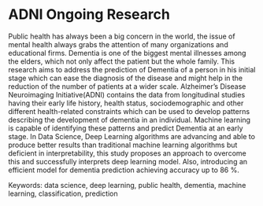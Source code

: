 # ADNI Ongoing Research


Public health has always been a big concern in the world, the issue of mental health always grabs the attention of many organizations and educational firms. Dementia is one of the biggest mental illnesses among the elders, which not only affect the patient but the whole family. This research aims to address the prediction of Dementia of a person in his initial stage which can ease the diagnosis of the disease and might help in the reduction of the number of patients at a wider scale. Alzheimer’s Disease Neuroimaging Initiative(ADNI) contains the data from longitudinal studies having their early life history, health status, sociodemographic and other different health-related constraints which can be used to develop patterns describing the development of dementia in an individual. Machine learning is capable of identifying these patterns and predict Dementia at an early stage. In Data Science, Deep Learning algorithms are advancing and able to produce better results than traditional machine learning algorithms but deficient in interpretability, this study proposes an approach to overcome this and successfully interprets deep learning model. Also, introducing an efficient model for dementia prediction achieving accuracy up to 86 %.

Keywords: data science, deep learning, public health, dementia, machine learning, classification, prediction

